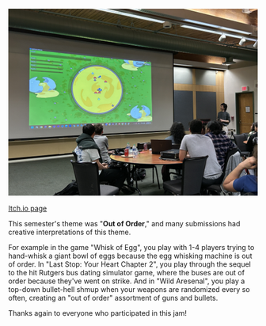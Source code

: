 <!--
	Title: 			Scarlet Game Jam Spring 2023
	Description:	Recounting how scarlet game jam went.
	Date:		    April 22, 2023
	Image:			assets/blog-page-articles/2023/assets/sgj-spring.png
	Authors: 		Alan Tong
	Tags:			SGJ, event, spring
-->

![Picture](assets/pictures-page-images/2023/1_spring/2_sgj-whisk.png)

[Itch.io page](https://itch.io/jam/scarlet-game-jam-spring-2023)

This semester's theme was "**Out of Order**," and many submissions had creative interpretations of this theme.

For example in the game "Whisk of Egg", you play with 1-4 players trying to hand-whisk a giant bowl of eggs because the egg whisking machine is out of order. In "Last Stop: Your Heart Chapter 2", you play through the sequel to the hit Rutgers bus dating simulator game, where the buses are out of order because they've went on strike. And in "Wild Aresenal", you play a top-down bullet-hell shmup when your weapons are randomized every so often, creating an "out of order" assortment of guns and bullets.

Thanks again to everyone who participated in this jam!
